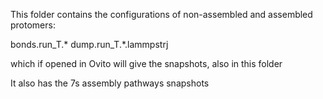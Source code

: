 This folder contains the configurations of non-assembled and assembled protomers:

bonds.run_T.*
dump.run_T.*.lammpstrj

which if opened in Ovito will give the snapshots, also in this folder

It also has the 7s assembly pathways snapshots
